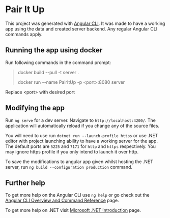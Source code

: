 # Pair It Up

This project was generated with [Angular CLI](https://github.com/angular/angular-cli). 
It was made to have a working app using the data and created server backend.
Any regular Angular CLI commands apply.

## Running the app using docker

Run following commands in the command prompt:


>docker build --pull -t server .
>
>docker run --name PairItUp -p \<port>:8080 server


Replace \<port> with desired port

## Modifying the app

Run `ng serve` for a dev server. Navigate to `http://localhost:4200/`. The application will automatically reload if you change any of the source files.

You will need to use run `dotnet run --launch-profile https` or use .NET editor with project launching ability to have a working server for the app. 
The default ports are `5225` and `7171` for `http` and `https` respectively.
You may ignore https profile if you only intend to launch it over http.

To save the modifications to angular app given whilst hosting the .NET server, run `ng build --configuration production` command.

## Further help

To get more help on the Angular CLI use `ng help` or go check out the [Angular CLI Overview and Command Reference](https://angular.dev/tools/cli) page.

To get more help on .NET visit [Microsoft .NET Introduction](https://learn.microsoft.com/en-us/dotnet/core/introduction) page.